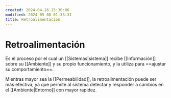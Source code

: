 ```yaml
---
created: 2024-04-16 15:30:06
modified: 2024-05-08 01:33:31
title: Retroalimentación
---
```


# Retroalimentación

Es el proceso por el cual un [[Sistemas|sistema]] recibe [[Información]] sobre su [[Ambiente]] y su propio funcionamiento, y la utiliza para ==ajustar su comportamiento==.

Mientras mayor sea la [[Permeabilidad]], la retroalimentación puede ser más efectiva, ya que permite al sistema detectar y responder a cambios en el [[Ambiente|Entorno]] con mayor rapidez.
